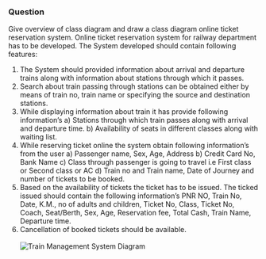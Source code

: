 ### Question 
Give overview of class diagram and draw a class diagram online ticket reservation system. Online ticket reservation system for railway department has to be developed.
The System developed should contain following features:<ol>
<li>The System should provided information about arrival and departure trains along with information about stations through which it passes.</li>
<li>Search about train passing through stations can be obtained either by means of train no, train name or specifying the source and destination stations.</li>
<li>While displaying information about train it has provide following information’s  
            a) Stations through which train passes along with arrival and departure time.
            b) Availability of seats in different classes along with waiting list.
<li>While reserving ticket online the system obtain following information’s from the user
            a)  Passenger name, Sex, Age, Address 
            b) Credit Card No, Bank Name
            c) Class through passenger is going to travel i.e First class or Second class or AC
            d) Train no and Train name, Date of Journey and number of tickets to be booked.</li>
<li>Based on the availability of tickets the ticket has to be issued. The ticked issued should contain the following information’s PNR NO, Train No, Date, K.M., no of adults and children, Ticket No, Class, Ticket No, Coach, Seat/Berth, Sex, Age, Reservation fee, Total Cash, Train Name, Departure time.</li>
<li>Cancellation of booked tickets should be available.</li>
<br>
<img src="https://user-images.githubusercontent.com/46771415/94181806-9fb5fe80-febd-11ea-897d-753d0dcab7c3.jpg" alt="Train Management System Diagram">
